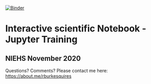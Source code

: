 [![Binder](https://mybinder.org/badge_logo.svg)](https://mybinder.org/v2/gh/burkesquires/jupyter_training_2020)


# Interactive scientific Notebook - Jupyter Training

## NIEHS November 2020

Questions? Comments? Please contact me here: https://about.me/rburkesquires 

